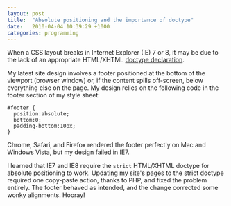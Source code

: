 ```yaml
---
layout: post
title:  "Absolute positioning and the importance of doctype"
date:   2010-04-04 10:39:29 +1000
categories: programming
---
```


When a CSS layout breaks in Internet Explorer (IE) 7 or 8, it may be due to the lack of an appropriate HTML/XHTML [doctype declaration](https://www.w3schools.com/tags/tag_doctype.asp).

My latest site design involves a footer positioned at the bottom of the viewport (browser window) or, if the content spills off-screen, below everything else on the page. My design relies on the following code in the footer section of my style sheet:

```
#footer {
  position:absolute;
  bottom:0;
  padding-bottom:10px;
}
```

Chrome, Safari, and Firefox rendered the footer perfectly on Mac and Windows Vista, but my design failed in IE7.

I learned that IE7 and IE8 require the `strict` HTML/XHTML doctype for absolute positioning to work. Updating my site's pages to the strict doctype required one copy-paste action, thanks to PHP, and fixed the problem entirely. The footer behaved as intended, and the change corrected some wonky alignments. Hooray!
